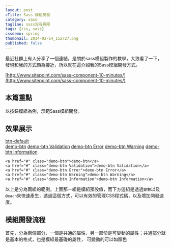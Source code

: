 ```yaml
---
layout: post
cTitle: Sass 模組開發
category: sass
tagline: sass沒有極限
tags: [css, sass]
cssdemo: spring
thumbnail: 2014-02-14_152727.png
published: false
---
```


最近社群上有人分享了一個連結，是關於sass模組製作的教學，大致看了一下，發現和我的方式頗為接近，所以就在這介紹我的Sass模組開發方式。

[http://www.sitepoint.com/sass-component-10-minutes/](http://www.sitepoint.com/sass-component-10-minutes/)

<!-- more -->

## 本篇重點

以按鈕模組為例，示範Sass模組開發。

## 效果展示

<div class="demo d0214">
	<a href="#" class="btn-default">btn-default</a>
</div>

<div class="demo d0214">
	<a href="#" class="demo-btn">demo-btn</a>
	<a href="#" class="demo-btn Validation">demo-btn Validation</a>
	<a href="#" class="demo-btn Error">demo-btn Error</a>
	<a href="#" class="demo-btn Warning">demo-btn Warning</a>
	<a href="#" class="demo-btn Information">demo-btn Information</a>
</div>

	<a href="#" class="demo-btn">demo-btn</a>
	<a href="#" class="demo-btn Validation">demo-btn Validation</a>
	<a href="#" class="demo-btn Error">demo-btn Error</a>
	<a href="#" class="demo-btn Warning">demo-btn Warning</a>
	<a href="#" class="demo-btn Information">demo-btn Information</a>

以上是分為兩組的範例，上面那一組是模組預設值，而下方這組是透過`變數`以及`@each`來快速產生，透過這個方式，可以有效的管理CSS程式碼，以及增加開發速度。

## 模組開發流程

首先，分為兩個部分，一個是共通的屬性，另一部份是可變動的屬性；共通部分就是基本的格式，也是模組最基礎的屬性，
可變動的可以如顏色
